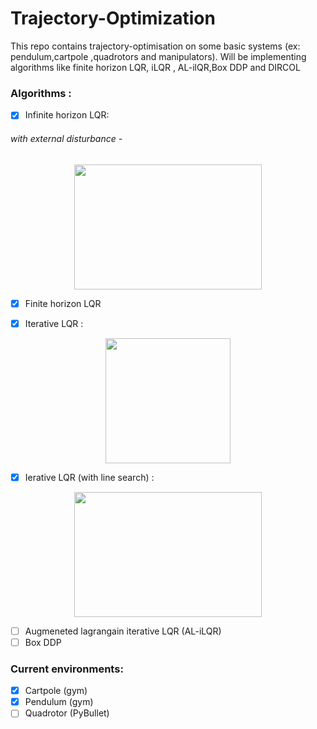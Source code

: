# Trajectory-Optimization
This repo contains trajectory-optimisation  on some basic systems (ex: pendulum,cartpole ,quadrotors and manipulators). Will  be implementing algorithms like finite horizon LQR, iLQR , AL-ilQR,Box DDP and DIRCOL
### Algorithms  :
- [X] Infinite horizon LQR:



###### with external disturbance  -  
<p align="center">

<img src="https://github.com/yaswanth1701/Trajectory-Optimization/assets/92177410/0f8d7961-70f0-45c5-9640-71cb30740881.gif" width="300" height="200">
</p>


- [X] Finite horizon LQR

- [X] Iterative LQR :
<p align="center">

<img src="https://github.com/yaswanth1701/Trajectory-Optimization/assets/92177410/3be5d0fe-c398-4398-9109-6f9766d525f9" width="200" height="200">
</p>

- [X] Ierative LQR (with line search) :

      
<p align="center">

<img src="https://github.com/yaswanth1701/Trajectory-Optimization/assets/92177410/5b540218-bf16-4102-86a6-97186a7f60da.gif" width="300" height="200">
</p>


- [ ] Augmeneted lagrangain iterative LQR (AL-iLQR)
- [ ] Box DDP
### Current environments:
- [x] Cartpole (gym)
- [x] Pendulum (gym)
- [ ] Quadrotor (PyBullet)
